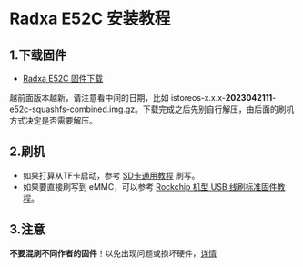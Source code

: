 # Radxa E52C 安装教程

## 1.下载固件

* [Radxa E52C 固件下载](https://fw.koolcenter.com/iStoreOS/e52c/)

越前面版本越新，请注意看中间的日期，比如 istoreos-x.x.x-**2023042111**-e52c-squashfs-combined.img.gz。下载完成之后先别自行解压，由后面的刷机方式决定是否需要解压。

## 2.刷机
* 如果打算从TF卡启动，参考 [SD卡通用教程](/zh/guide/istoreos/install_sd.html) 刷写。
* 如果要直接刷写到 eMMC，可以参考 [Rockchip 机型 USB 线刷标准固件教程](/zh/guide/istoreos/install_rockchip_sysupgrade.html)。

## 3.注意
**不要混刷不同作者的固件**！以免出现问题或损坏硬件，[详情](https://github.com/istoreos/istoreos/issues/1012)